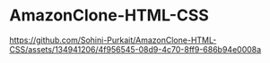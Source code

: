 # AmazonClone-HTML-CSS
https://github.com/Sohini-Purkait/AmazonClone-HTML-CSS/assets/134941206/4f956545-08d9-4c70-8ff9-686b94e0008a

